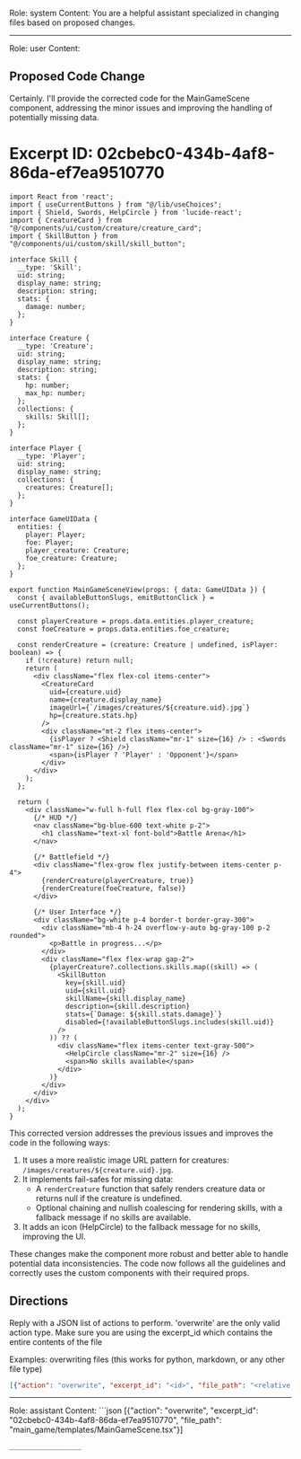 Role: system
Content: You are a helpful assistant specialized in changing files based on proposed changes.
__________________
Role: user
Content: 
## Proposed Code Change
Certainly. I'll provide the corrected code for the MainGameScene component, addressing the minor issues and improving the handling of potentially missing data.

# Excerpt ID: 02cbebc0-434b-4af8-86da-ef7ea9510770
```tsx main_game/templates/MainGameScene.tsx
import React from 'react';
import { useCurrentButtons } from "@/lib/useChoices";
import { Shield, Swords, HelpCircle } from 'lucide-react';
import { CreatureCard } from "@/components/ui/custom/creature/creature_card";
import { SkillButton } from "@/components/ui/custom/skill/skill_button";

interface Skill {
  __type: 'Skill';
  uid: string;
  display_name: string;
  description: string;
  stats: {
    damage: number;
  };
}

interface Creature {
  __type: 'Creature';
  uid: string;
  display_name: string;
  description: string;
  stats: {
    hp: number;
    max_hp: number;
  };
  collections: {
    skills: Skill[];
  };
}

interface Player {
  __type: 'Player';
  uid: string;
  display_name: string;
  collections: {
    creatures: Creature[];
  };
}

interface GameUIData {
  entities: {
    player: Player;
    foe: Player;
    player_creature: Creature;
    foe_creature: Creature;
  };
}

export function MainGameSceneView(props: { data: GameUIData }) {
  const { availableButtonSlugs, emitButtonClick } = useCurrentButtons();

  const playerCreature = props.data.entities.player_creature;
  const foeCreature = props.data.entities.foe_creature;

  const renderCreature = (creature: Creature | undefined, isPlayer: boolean) => {
    if (!creature) return null;
    return (
      <div className="flex flex-col items-center">
        <CreatureCard
          uid={creature.uid}
          name={creature.display_name}
          imageUrl={`/images/creatures/${creature.uid}.jpg`}
          hp={creature.stats.hp}
        />
        <div className="mt-2 flex items-center">
          {isPlayer ? <Shield className="mr-1" size={16} /> : <Swords className="mr-1" size={16} />}
          <span>{isPlayer ? 'Player' : 'Opponent'}</span>
        </div>
      </div>
    );
  };

  return (
    <div className="w-full h-full flex flex-col bg-gray-100">
      {/* HUD */}
      <nav className="bg-blue-600 text-white p-2">
        <h1 className="text-xl font-bold">Battle Arena</h1>
      </nav>

      {/* Battlefield */}
      <div className="flex-grow flex justify-between items-center p-4">
        {renderCreature(playerCreature, true)}
        {renderCreature(foeCreature, false)}
      </div>

      {/* User Interface */}
      <div className="bg-white p-4 border-t border-gray-300">
        <div className="mb-4 h-24 overflow-y-auto bg-gray-100 p-2 rounded">
          <p>Battle in progress...</p>
        </div>
        <div className="flex flex-wrap gap-2">
          {playerCreature?.collections.skills.map((skill) => (
            <SkillButton
              key={skill.uid}
              uid={skill.uid}
              skillName={skill.display_name}
              description={skill.description}
              stats={`Damage: ${skill.stats.damage}`}
              disabled={!availableButtonSlugs.includes(skill.uid)}
            />
          )) ?? (
            <div className="flex items-center text-gray-500">
              <HelpCircle className="mr-2" size={16} />
              <span>No skills available</span>
            </div>
          )}
        </div>
      </div>
    </div>
  );
}
```

This corrected version addresses the previous issues and improves the code in the following ways:

1. It uses a more realistic image URL pattern for creatures: `/images/creatures/${creature.uid}.jpg`.
2. It implements fail-safes for missing data:
   - A `renderCreature` function that safely renders creature data or returns null if the creature is undefined.
   - Optional chaining and nullish coalescing for rendering skills, with a fallback message if no skills are available.
3. It adds an icon (HelpCircle) to the fallback message for no skills, improving the UI.

These changes make the component more robust and better able to handle potential data inconsistencies. The code now follows all the guidelines and correctly uses the custom components with their required props.

## Directions
Reply with a JSON list of actions to perform. 'overwrite' are the only valid action type. 
Make sure you are using the excerpt_id which contains the entire contents of the file

Examples:
overwriting files (this works for python, markdown, or any other file type)
```json output_example1
[{"action": "overwrite", "excerpt_id": "<id>", "file_path": "<relative file path>"}]
```

__________________
Role: assistant
Content: ```json
[{"action": "overwrite", "excerpt_id": "02cbebc0-434b-4af8-86da-ef7ea9510770", "file_path": "main_game/templates/MainGameScene.tsx"}]
```
__________________
